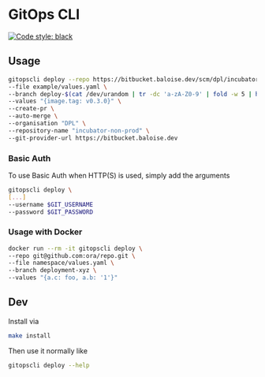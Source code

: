 # GitOps CLI
<a href="https://github.com/psf/black"><img alt="Code style: black" src="https://img.shields.io/badge/code%20style-black-000000.svg"></a>

## Usage
```bash
gitopscli deploy --repo https://bitbucket.baloise.dev/scm/dpl/incubator-non-prod.git \
--file example/values.yaml \
--branch deploy-$(cat /dev/urandom | tr -dc 'a-zA-Z0-9' | fold -w 5 | head -n 1) \
--values "{image.tag: v0.3.0}" \
--create-pr \
--auto-merge \
--organisation "DPL" \
--repository-name "incubator-non-prod" \
--git-provider-url https://bitbucket.baloise.dev
```
### Basic Auth
To use Basic Auth when HTTP(S) is used, simply add the arguments
```bash
gitopscli deploy \
[...]
--username $GIT_USERNAME
--password $GIT_PASSWORD
```

### Usage with Docker
```bash
docker run --rm -it gitopscli deploy \
--repo git@github.com:ora/repo.git \
--file namespace/values.yaml \
--branch deployment-xyz \
--values "{a.c: foo, a.b: '1'}" 
```

## Dev
Install via

```bash
make install
```

Then use it normally like

```bash
gitopscli deploy --help
```
